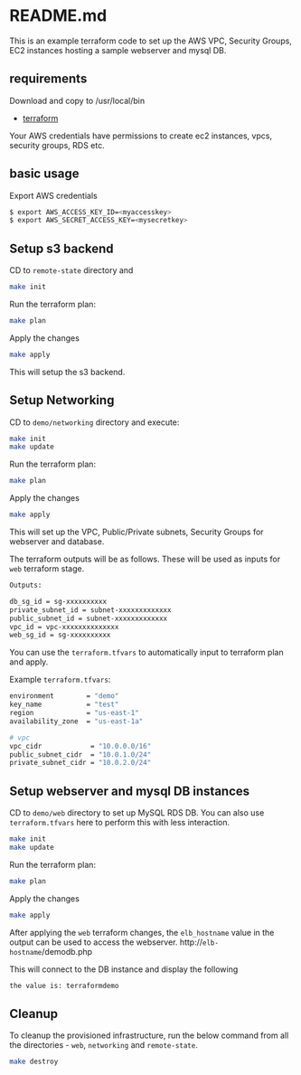 # README.md

This is an example terraform code to set up the AWS VPC, Security Groups, EC2 instances hosting a sample webserver and mysql DB.


## requirements

Download and copy to /usr/local/bin

* [terraform](https://www.terraform.io/downloads.html)

Your AWS credentials have permissions to create ec2 instances, vpcs, security groups, RDS etc.

## basic usage

Export AWS credentials 

```bash
$ export AWS_ACCESS_KEY_ID=<myaccesskey>
$ export AWS_SECRET_ACCESS_KEY=<mysecretkey>
```

## Setup s3 backend

CD to `remote-state` directory and 

```bash
make init
```
Run the terraform plan:

```bash
make plan
```
Apply the changes

```bash
make apply
```
This will setup the s3 backend.


## Setup Networking

CD to `demo/networking` directory and execute:

```bash
make init
make update
```
Run the terraform plan:

```bash
make plan
```
Apply the changes

```bash
make apply
```

This will set up the VPC, Public/Private subnets, Security Groups for webserver and database.

The terraform outputs will be as follows. These will be used as inputs for `web` terraform stage.

```bash
Outputs:

db_sg_id = sg-xxxxxxxxxx
private_subnet_id = subnet-xxxxxxxxxxxxx
public_subnet_id = subnet-xxxxxxxxxxxxx
vpc_id = vpc-xxxxxxxxxxxxxx
web_sg_id = sg-xxxxxxxxxx
```

You can use the `terraform.tfvars` to automatically input to terraform plan and apply.

Example `terraform.tfvars`:
```bash
environment        = "demo"
key_name           = "test"
region             = "us-east-1"
availability_zone  = "us-east-1a"

# vpc
vpc_cidr            = "10.0.0.0/16"
public_subnet_cidr  = "10.0.1.0/24"
private_subnet_cidr = "10.0.2.0/24"
```


## Setup webserver and mysql DB instances

CD to `demo/web` directory to set up MySQL RDS DB. You can also use `terraform.tfvars` here to perform this with less interaction.


```bash
make init
make update
```
Run the terraform plan:

```bash
make plan
```
Apply the changes

```bash
make apply
```

After applying the `web` terraform changes, the `elb_hostname` value in the output can be used to access the webserver.
http://`elb-hostname`/demodb.php

This will connect to the DB instance and display the following 

```bash
the value is: terraformdemo
```


## Cleanup

To cleanup the provisioned infrastructure, run the below command from all the directories - `web`, `networking` and `remote-state`.

```bash
make destroy
```

